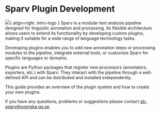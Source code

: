 # Sparv Plugin Development

![](../images/sparv_detailed.png){ align=right .intro-logo }
Sparv is a modular text analysis pipeline designed for linguistic annotation and processing. Its flexible architecture allows users to extend its functionality by developing custom plugins, making it suitable for a wide range of language technology tasks.

Developing plugins enables you to add new annotation steps or processing modules to the pipeline, integrate external tools, or customize Sparv for specific languages or domains.

Plugins are Python packages that register new processors (annotators, exporters, etc.) with Sparv. They interact with the pipeline through a well-defined API and can be distributed and installed independently.

This guide provides an overview of the plugin system and how to create your own plugins.

If you have any questions, problems or suggestions please contact <sb-sparv@svenska.gu.se>.
